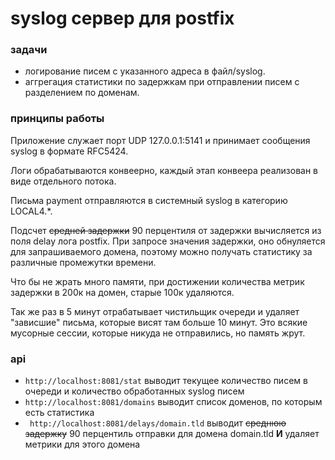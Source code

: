 # syslog сервер для postfix

### задачи
* логирование писем с указанного адреса в файл/syslog.
* аггрегация статистики по задержкам при отправлении писем с разделением по доменам.

### принципы работы
Приложение служает порт UDP 127.0.0.1:5141 и принимает сообщения syslog в формате RFC5424.
 
Логи обрабатываются конвеерно, каждый этап конвеера реализован в виде отдельного потока.

Письма payment отправляются в системный syslog в категорию LOCAL4.*.

Подсчет ~~средней задержки~~ 90 перцентиля от задержки вычисляется из поля delay лога postfix. 
При запросе значения задержки, оно обнуляется для запрашиваемого домена, 
поэтому можно получать статистику за различные промежутки времени.

Что бы не жрать много памяти, при достижении количества метрик задержки в 200к на домен,
старые 100к удаляются.

Так же раз в 5 минут отрабатывает чистильщик очереди и удаляет "зависшие" письма, которые висят там больше 10 минут.
Это всякие мусорные сессии, которые никуда не отправились, но память жрут.

### api
* ```http://localhost:8081/stat``` 
выводит текущее количество писем в очереди и количество обработанных syslog писем
* ```http://localhost:8081/domains```
выводит список доменов, по которым есть статистика
* ``` http://localhost:8081/delays/domain.tld```
выводит ~~среднюю задержку~~ 90 перцентиль отправки для домена domain.tld **И** удаляет метрики для этого домена
